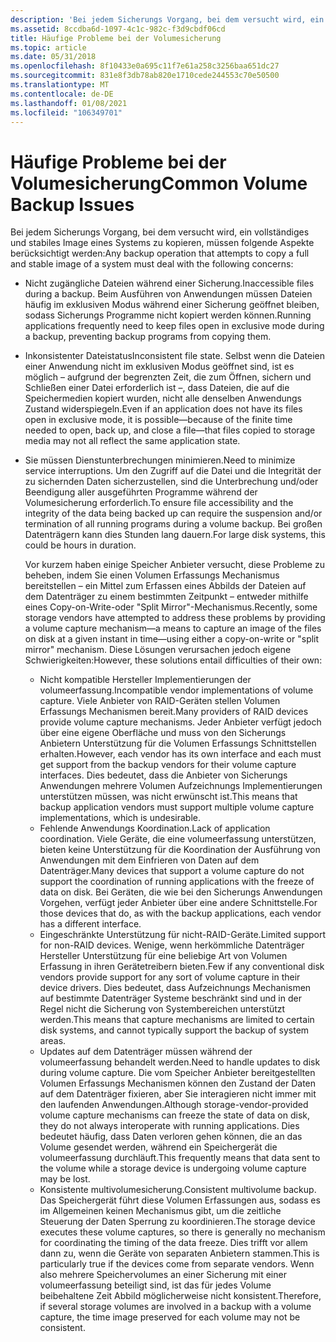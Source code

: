 ```yaml
---
description: 'Bei jedem Sicherungs Vorgang, bei dem versucht wird, ein vollständiges und stabiles Image eines Systems zu kopieren, müssen folgende Aspekte berücksichtigt werden:'
ms.assetid: 8ccdba6d-1097-4c1c-982c-f3d9cbdf06cd
title: Häufige Probleme bei der Volumesicherung
ms.topic: article
ms.date: 05/31/2018
ms.openlocfilehash: 8f10433e0a695c11f7e61a258c3256baa651dc27
ms.sourcegitcommit: 831e8f3db78ab820e1710cede244553c70e50500
ms.translationtype: MT
ms.contentlocale: de-DE
ms.lasthandoff: 01/08/2021
ms.locfileid: "106349701"
---
```

# <a name="common-volume-backup-issues"></a><span data-ttu-id="1ba14-103">Häufige Probleme bei der Volumesicherung</span><span class="sxs-lookup"><span data-stu-id="1ba14-103">Common Volume Backup Issues</span></span>

<span data-ttu-id="1ba14-104">Bei jedem Sicherungs Vorgang, bei dem versucht wird, ein vollständiges und stabiles Image eines Systems zu kopieren, müssen folgende Aspekte berücksichtigt werden:</span><span class="sxs-lookup"><span data-stu-id="1ba14-104">Any backup operation that attempts to copy a full and stable image of a system must deal with the following concerns:</span></span>

-   <span data-ttu-id="1ba14-105">Nicht zugängliche Dateien während einer Sicherung.</span><span class="sxs-lookup"><span data-stu-id="1ba14-105">Inaccessible files during a backup.</span></span> <span data-ttu-id="1ba14-106">Beim Ausführen von Anwendungen müssen Dateien häufig im exklusiven Modus während einer Sicherung geöffnet bleiben, sodass Sicherungs Programme nicht kopiert werden können.</span><span class="sxs-lookup"><span data-stu-id="1ba14-106">Running applications frequently need to keep files open in exclusive mode during a backup, preventing backup programs from copying them.</span></span>
-   <span data-ttu-id="1ba14-107">Inkonsistenter Dateistatus</span><span class="sxs-lookup"><span data-stu-id="1ba14-107">Inconsistent file state.</span></span> <span data-ttu-id="1ba14-108">Selbst wenn die Dateien einer Anwendung nicht im exklusiven Modus geöffnet sind, ist es möglich – aufgrund der begrenzten Zeit, die zum Öffnen, sichern und Schließen einer Datei erforderlich ist –, dass Dateien, die auf die Speichermedien kopiert wurden, nicht alle denselben Anwendungs Zustand widerspiegeln.</span><span class="sxs-lookup"><span data-stu-id="1ba14-108">Even if an application does not have its files open in exclusive mode, it is possible—because of the finite time needed to open, back up, and close a file—that files copied to storage media may not all reflect the same application state.</span></span>
-   <span data-ttu-id="1ba14-109">Sie müssen Dienstunterbrechungen minimieren.</span><span class="sxs-lookup"><span data-stu-id="1ba14-109">Need to minimize service interruptions.</span></span> <span data-ttu-id="1ba14-110">Um den Zugriff auf die Datei und die Integrität der zu sichernden Daten sicherzustellen, sind die Unterbrechung und/oder Beendigung aller ausgeführten Programme während der Volumesicherung erforderlich.</span><span class="sxs-lookup"><span data-stu-id="1ba14-110">To ensure file accessibility and the integrity of the data being backed up can require the suspension and/or termination of all running programs during a volume backup.</span></span> <span data-ttu-id="1ba14-111">Bei großen Datenträgern kann dies Stunden lang dauern.</span><span class="sxs-lookup"><span data-stu-id="1ba14-111">For large disk systems, this could be hours in duration.</span></span>

    <span data-ttu-id="1ba14-112">Vor kurzem haben einige Speicher Anbieter versucht, diese Probleme zu beheben, indem Sie einen Volumen Erfassungs Mechanismus bereitstellen – ein Mittel zum Erfassen eines Abbilds der Dateien auf dem Datenträger zu einem bestimmten Zeitpunkt – entweder mithilfe eines Copy-on-Write-oder "Split Mirror"-Mechanismus.</span><span class="sxs-lookup"><span data-stu-id="1ba14-112">Recently, some storage vendors have attempted to address these problems by providing a volume capture mechanism—a means to capture an image of the files on disk at a given instant in time—using either a copy-on-write or "split mirror" mechanism.</span></span> <span data-ttu-id="1ba14-113">Diese Lösungen verursachen jedoch eigene Schwierigkeiten:</span><span class="sxs-lookup"><span data-stu-id="1ba14-113">However, these solutions entail difficulties of their own:</span></span>

    -   <span data-ttu-id="1ba14-114">Nicht kompatible Hersteller Implementierungen der volumeerfassung.</span><span class="sxs-lookup"><span data-stu-id="1ba14-114">Incompatible vendor implementations of volume capture.</span></span> <span data-ttu-id="1ba14-115">Viele Anbieter von RAID-Geräten stellen Volumen Erfassungs Mechanismen bereit.</span><span class="sxs-lookup"><span data-stu-id="1ba14-115">Many providers of RAID devices provide volume capture mechanisms.</span></span> <span data-ttu-id="1ba14-116">Jeder Anbieter verfügt jedoch über eine eigene Oberfläche und muss von den Sicherungs Anbietern Unterstützung für die Volumen Erfassungs Schnittstellen erhalten.</span><span class="sxs-lookup"><span data-stu-id="1ba14-116">However, each vendor has its own interface and each must get support from the backup vendors for their volume capture interfaces.</span></span> <span data-ttu-id="1ba14-117">Dies bedeutet, dass die Anbieter von Sicherungs Anwendungen mehrere Volumen Aufzeichnungs Implementierungen unterstützen müssen, was nicht erwünscht ist.</span><span class="sxs-lookup"><span data-stu-id="1ba14-117">This means that backup application vendors must support multiple volume capture implementations, which is undesirable.</span></span>
    -   <span data-ttu-id="1ba14-118">Fehlende Anwendungs Koordination.</span><span class="sxs-lookup"><span data-stu-id="1ba14-118">Lack of application coordination.</span></span> <span data-ttu-id="1ba14-119">Viele Geräte, die eine volumeerfassung unterstützen, bieten keine Unterstützung für die Koordination der Ausführung von Anwendungen mit dem Einfrieren von Daten auf dem Datenträger.</span><span class="sxs-lookup"><span data-stu-id="1ba14-119">Many devices that support a volume capture do not support the coordination of running applications with the freeze of data on disk.</span></span> <span data-ttu-id="1ba14-120">Bei Geräten, die wie bei den Sicherungs Anwendungen Vorgehen, verfügt jeder Anbieter über eine andere Schnittstelle.</span><span class="sxs-lookup"><span data-stu-id="1ba14-120">For those devices that do, as with the backup applications, each vendor has a different interface.</span></span>
    -   <span data-ttu-id="1ba14-121">Eingeschränkte Unterstützung für nicht-RAID-Geräte.</span><span class="sxs-lookup"><span data-stu-id="1ba14-121">Limited support for non-RAID devices.</span></span> <span data-ttu-id="1ba14-122">Wenige, wenn herkömmliche Datenträger Hersteller Unterstützung für eine beliebige Art von Volumen Erfassung in ihren Gerätetreibern bieten.</span><span class="sxs-lookup"><span data-stu-id="1ba14-122">Few if any conventional disk vendors provide support for any sort of volume capture in their device drivers.</span></span> <span data-ttu-id="1ba14-123">Dies bedeutet, dass Aufzeichnungs Mechanismen auf bestimmte Datenträger Systeme beschränkt sind und in der Regel nicht die Sicherung von Systembereichen unterstützt werden.</span><span class="sxs-lookup"><span data-stu-id="1ba14-123">This means that capture mechanisms are limited to certain disk systems, and cannot typically support the backup of system areas.</span></span>
    -   <span data-ttu-id="1ba14-124">Updates auf dem Datenträger müssen während der volumeerfassung behandelt werden.</span><span class="sxs-lookup"><span data-stu-id="1ba14-124">Need to handle updates to disk during volume capture.</span></span> <span data-ttu-id="1ba14-125">Die vom Speicher Anbieter bereitgestellten Volumen Erfassungs Mechanismen können den Zustand der Daten auf dem Datenträger fixieren, aber Sie interagieren nicht immer mit den laufenden Anwendungen.</span><span class="sxs-lookup"><span data-stu-id="1ba14-125">Although storage-vendor-provided volume capture mechanisms can freeze the state of data on disk, they do not always interoperate with running applications.</span></span> <span data-ttu-id="1ba14-126">Dies bedeutet häufig, dass Daten verloren gehen können, die an das Volume gesendet werden, während ein Speichergerät die volumeerfassung durchläuft.</span><span class="sxs-lookup"><span data-stu-id="1ba14-126">This frequently means that data sent to the volume while a storage device is undergoing volume capture may be lost.</span></span>
    -   <span data-ttu-id="1ba14-127">Konsistente multivolumesicherung.</span><span class="sxs-lookup"><span data-stu-id="1ba14-127">Consistent multivolume backup.</span></span> <span data-ttu-id="1ba14-128">Das Speichergerät führt diese Volumen Erfassungen aus, sodass es im Allgemeinen keinen Mechanismus gibt, um die zeitliche Steuerung der Daten Sperrung zu koordinieren.</span><span class="sxs-lookup"><span data-stu-id="1ba14-128">The storage device executes these volume captures, so there is generally no mechanism for coordinating the timing of the data freeze.</span></span> <span data-ttu-id="1ba14-129">Dies trifft vor allem dann zu, wenn die Geräte von separaten Anbietern stammen.</span><span class="sxs-lookup"><span data-stu-id="1ba14-129">This is particularly true if the devices come from separate vendors.</span></span> <span data-ttu-id="1ba14-130">Wenn also mehrere Speichervolumes an einer Sicherung mit einer volumeerfassung beteiligt sind, ist das für jedes Volume beibehaltene Zeit Abbild möglicherweise nicht konsistent.</span><span class="sxs-lookup"><span data-stu-id="1ba14-130">Therefore, if several storage volumes are involved in a backup with a volume capture, the time image preserved for each volume may not be consistent.</span></span>

 

 



